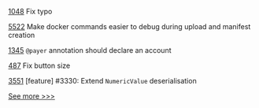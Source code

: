 
[1048](https://github.com/hyperledger/fabric-samples/pull/1048) Fix typo

[5522](https://github.com/hyperledger/besu/pull/5522) Make docker commands easier to debug during upload and manifest creation

[1345](https://github.com/hyperledger/solang/pull/1345) `@payer` annotation should declare an account

[487](https://github.com/hyperledger-labs/fabric-operations-console/pull/487) Fix button size

[3551](https://github.com/hyperledger/iroha/pull/3551) [feature] #3330: Extend `NumericValue` deserialisation


[See more >>>](https://start-here.hyperledger.org/pull-requests)
